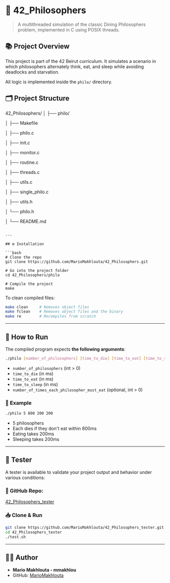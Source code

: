 # 🧠 42_Philosophers

> A multithreaded simulation of the classic Dining Philosophers problem, implemented in C using POSIX threads.

## 📚 Project Overview

This project is part of the 42 Beirut curriculum. It simulates a scenario in which philosophers alternately think, eat, and sleep while avoiding deadlocks and starvation.

All logic is implemented inside the `philo/` directory.

## 🗂 Project Structure

42\_Philosophers/
│
├── philo/

│   ├── Makefile

│   ├── philo.c

│   ├── init.c

│   ├── monitor.c

│   ├── routine.c

│   ├── threads.c

│   ├── utils.c

│   ├── single\_philo.c

│   ├── utils.h

│   └── philo.h

│
└── README.md

````

---

## ⚙️ Installation

```bash
# Clone the repo
git clone https://github.com/MarioMakhlouta/42_Philosophers.git

# Go into the project folder
cd 42_Philosophers/philo

# Compile the project
make
````

To clean compiled files:

```bash
make clean     # Removes object files
make fclean    # Removes object files and the binary
make re        # Recompiles from scratch
```

---

## 🚀 How to Run

The compiled program expects **the following arguments**:

```bash
./philo [number_of_philosophers] [time_to_die] [time_to_eat] [time_to_sleep] [optional: number_of_times_each_philosopher_must_eat]
```

* `number_of_philosophers` (int > 0)
* `time_to_die` (in ms)
* `time_to_eat` (in ms)
* `time_to_sleep` (in ms)
* `number_of_times_each_philosopher_must_eat` (optional, int > 0)

### 🧪 Example

```bash
./philo 5 800 200 200
```

* 5 philosophers
* Each dies if they don't eat within 800ms
* Eating takes 200ms
* Sleeping takes 200ms

---

## 🧪 Tester

A tester is available to validate your project output and behavior under various conditions:

### 🔗 GitHub Repo:

[42\_Philosophers\_tester](https://github.com/MarioMakhlouta/42_Philosophers_tester)

### 📥 Clone & Run

```bash
git clone https://github.com/MarioMakhlouta/42_Philosophers_tester.git
cd 42_Philosophers_tester
./test.sh
```

---

## 👨‍💻 Author

* **Mario Makhlouta - mmakhlou**
* GitHub: [MarioMakhlouta](https://github.com/MarioMakhlouta)

